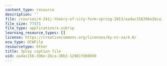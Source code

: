 ```yaml
---
content_type: resource
description: ''
file: /courses/4-241j-theory-of-city-form-spring-2013/aa4ac156396e2bca30b312981fd08949_qBrYZb6tdo4.srt
file_size: 77371
file_type: application/x-subrip
learning_resource_types: []
license: https://creativecommons.org/licenses/by-nc-sa/4.0/
ocw_type: OCWFile
resourcetype: Other
title: 3play caption file
uid: aa4ac156-396e-2bca-30b3-12981fd08949
---
```

